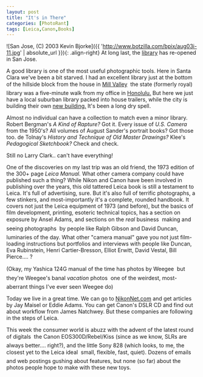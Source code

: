 ```yaml
---
layout: post
title: "It's in There"
categories: [PhotoRant]
tags: [Leica,Canon,Books]
---
```



![San Jose, (C) 2003 Kevin Bjorke]({{ 'http://www.botzilla.com/bpix/aug03i-11.jpg' | absolute_url }}){: .align-right}
At long last, the <a href="http://www.sjlibrary.org/">library</a> has re-opened in San Jose.

A good library is one of the most useful photographic tools. Here in Santa Clara we've been a bit starved. I had an excellent library just at the bottom of the hillside block from the house in <a href="http://millvalleylibrary.org/">Mill Valley</a> &#151; the state (formerly royal) library was a five-minute walk from my office in <a href="http://www.hcc.hawaii.edu/hspls/hsl/hslov.html">Honolulu.</a> But here we just have a local suburban library packed into house trailers, while the city is building their own <a href="http://www.library.ci.santa-clara.ca.us/">new building.</a> It's been a long dry spell.

Almost no individual can have a collection to match even a minor library. Robert Bergman's <i>A Kind of Rapture?</i> Got it. Every issue of <i>U.S. Camera</i> from the 1950's? All volumes of August Sander's portrait books? Got those too. de Tolnay's <i>History and Technique of Old Master Drawings?</i> Klee's <i>Pedagogical Sketchbook?</i> Check and check.


<!--more-->

Still no Larry Clark.. can't have everything!

One of the discoveries on my last trip was an old friend, the 1973 edition of the 300+ page <i>Leica Manual.</i> What other camera company could have published such a thing? While Nikon and Canon have been involved in publishing over the years, this old tattered Leica book is still a testament to Leica. It's full of advertising, sure. But it's also full of terrific photographs, a few stinkers, and most-importantly it's a complete, rounded handbook. It covers not just the Leica equipment of 1973 (and before), but the basics of film development, printing, esoteric technical topics, has a section on exposure by Ansel Adams, and sections on the <i>real</i> business &#151; making and seeing photographs &#151; by people like Ralph Gibson and David Duncan, luminaries of the day. What other "camera manual" gave you not just film-loading instructions but portfolios and interviews with people like Duncan, Eva Rubinstein, Henri Cartier-Bresson, Elliot Erwitt, David Vestal, Bill Pierce.... ?

(Okay, my Yashica 124G manual of the time has photos by Weegee &#151; but they're Weegee's banal <i>vacation</i> photos &#151; one of the weirdest, most-aberrant things I've ever seen Weegee do)

Today we live in a great time. We can go to <a href="http://www.nikonnet.com">NikonNet.com</a> and get articles by Jay Maisel or Eddie Adams. You can get Canon's DSLR CD and find out about workflow from James Natchwey. But these companies are following in the steps of Leica.

This week the consumer world is abuzz with the advent of the latest round of digitals &#151; the Canon EOS300D/Rebel/Kiss (since as we know, SLRs are always better.... right?), and the little Sony 828 (which looks, to me, the closest yet to the Leica ideal &#151; small, flexible, fast, quiet). Dozens of emails and web postings gushing about features, but none (so far) about the photos people hope to make with these new toys.

